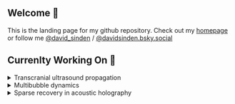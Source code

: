 ## Welcome :wave:
<!--
[![Twitter Badge](https://img.shields.io/badge/Twitter-Profile-informational?style=flat&logo=twitter&logoColor=white&color=1CA2F1)](https://twitter.com/david_sinden) 

![](https://img.shields.io/badge/MRI%20Physics-8A2BE2) ![](https://img.shields.io/badge/Medical%20Imaging-33efff) ![](https://img.shields.io/badge/qMRI%20Metrology-e20c4e) ![](https://img.shields.io/badge/Open–source%20Software-ff5d33) ![](https://img.shields.io/badge/Data%20Standards-3389ff) ![](https://img.shields.io/badge/Reproducible%20Science-10c34e) ![](https://img.shields.io/badge/Workflows-c31084) ![](https://img.shields.io/badge/Biomechanics-cfe20c)
-->

This is the landing page for my github repository. 
Check out my [homepage](https://djps.github.io) or follow me [@david_sinden](https://twitter.com/david_sinden) / [@davidsinden.bsky.social](https://bsky.app/profile/davidsinden.bsky.social)


## Currenlty Working On :telescope:

<details>
  <summary>Transcranial ultrasound propagation</summary>
  For therapy <i>and</i> imaging; using accelerated acoustic and elastic models. 
</details>

<details>
  <summary>Multibubble dynamics</summary>
  <a href="https://github.com/djps/lyapunov">Multibubble dynamics</a>
</details>

<details>
  <summary>Sparse recovery in acoustic holography</summary>
  <a href="https://github.com/djps/MatrixCompletion">Matrix completion</a>
</details>



<!-- 

![GitHub stats](https://github-readme-stats.vercel.app/api?username=djps)

[![Top Langs](https://github-readme-stats.vercel.app/api/top-langs/?username=djps)]()

![Streak](https://github-readme-streak-stats.herokuapp.com/?user=djps)

[![](https://visitcount.itsvg.in/api?id=djps&icon=0&color=1)](https://visitcount.itsvg.in)




## Papers :scroll:

* [something](here)

*******

## `whoami`

Places


![Python](https://img.shields.io/badge/Python-Expert-green)
![Bash](https://img.shields.io/badge/Bash-Intermediate-yellow)
![MATLAB](https://img.shields.io/badge/MATLAB-Expert-green)

### 📬 Get in Touch


> * [Bremen](https://en.wikipedia.org/wiki/Bremen) - _Bremen_
> * [Sunbury](https://en.wikipedia.org/wiki/Sunbury-on-Thames) - _Sunbury_
> * [Mile End](https://en.wikipedia.org/wiki/Mile_End) - _East London_

📫 How to reach me: Twitter [@david_sinden](twitter.com/david_sinden)

**djps/djps** is a ✨ _special_ ✨ repository because its `README.md` (this file) appears on your GitHub profile.

<img align="right" src="https://github.com/kmt901/kmt901/blob/master/kaya_illustration.PNG" alt="Illustration of Kaya speaking at a conference with coding bubbles in background" width=350px height=465px/>

Here are some ideas to get you started:

- 🔭 I’m currently working on ...
- 🌱 I’m currently learning ...
- 👯 I’m looking to collaborate on ...
- 🤔 I’m looking for help with ...
- 💬 Ask me about ...
- 📫 How to reach me: Twitter [@david_sinden](twitter.com/david_sinden), GitHub: [github.com/djps](github.com/djps)
- 😄 Pronouns: ...
- ⚡ Fun fact: ...


### 🧰 Languages and Tools

<img align="left" alt="Git" width="30px" style="padding-right:10px;" src="https://cdn.jsdelivr.net/gh/devicons/devicon/icons/git/git-original.svg" />
<img align="left" alt="CMAKE" width="30px" style="padding-right:10px;" src="https://cdn.jsdelivr.net/gh/devicons/devicon/icons/cmake/cmake-original.svg" />
<img align="left" alt="Fortran" width="30px" style="padding-right:10px;" src="https://cdn.jsdelivr.net/gh/devicons/devicon/icons/fortran/fortran-original.svg" />

<img align="left" alt="HTML" width="30px" style="padding-right:10px;" src="https://cdn.jsdelivr.net/gh/devicons/devicon/icons/html5/html5-plain.svg" />
<img align="left" alt="CSS" width="30px" style="padding-right:10px;" src="https://cdn.jsdelivr.net/gh/devicons/devicon/icons/css3/css3-plain.svg" />

<img align="left" alt="HUGO" width="30px" style="padding-right:10px;" src="https://cdn.jsdelivr.net/gh/devicons/devicon/icons/hugo/hugo-plain.svg" />
<img align="left" alt="tailwindcss" width="30px" style="padding-right:10px;" src="https://cdn.jsdelivr.net/gh/devicons/devicon/icons/tailwindcss/tailwindcss-original-wordmark.svg" />

<img align="left" alt="Python" width="30px" style="padding-right:10px;" src="https://cdn.jsdelivr.net/gh/devicons/devicon/icons/python/python-plain.svg" />

<img align="left" alt="gcc" width="30px" style="padding-right:10px;" src="https://cdn.jsdelivr.net/gh/devicons/devicon/icons/gcc/gcc-original.svg" />
<img align="left" alt="matlab" width="30px" style="padding-right:10px;" src="https://cdn.jsdelivr.net/gh/devicons/devicon/icons/matlab/matlab-original.svg" />

<img align="left" alt="latex" width="30px" style="padding-right:10px;" src="https://cdn.jsdelivr.net/gh/devicons/devicon/icons/latex/latex-original.svg" />

<img align="left" alt="Bash" width="30px" style="padding-right:10px;" src="https://cdn.jsdelivr.net/gh/devicons/devicon/icons/bash/bash-plain.svg" />
<br />

---

### 📊 Github Stats 

![](https://github-readme-stats.vercel.app/api?username=djps&theme=dark&hide_border=false&include_all_commits=true&count_private=false)<br/>

![](https://github-readme-streak-stats.herokuapp.com/?user=djps&theme=dark&hide_border=false)<br/>

[![GitHub Streak](https://github-readme-streak-stats.herokuapp.com?user=djps)](https://git.io/streak-stats)

![](https://github-readme-stats.vercel.app/api/top-langs/?username=djps&theme=dark&hide_border=false&include_all_commits=true&count_private=false&layout=compact)

-->

